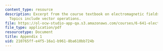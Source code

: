 ```yaml
---
content_type: resource
description: Excerpt from the course textbook on electromagnetic fields and energy.
  Topics include vector operations.
file: https://ol-ocw-studio-app-qa.s3.amazonaws.com/courses/6-641-electromagnetic-fields-forces-and-motion-spring-2005/210765ffe4f516a1b9618ba610bb724b_a1.pdf
file_type: application/pdf
resourcetype: Document
title: Appendix 1
uid: 210765ff-e4f5-16a1-b961-8ba610bb724b
---
```


